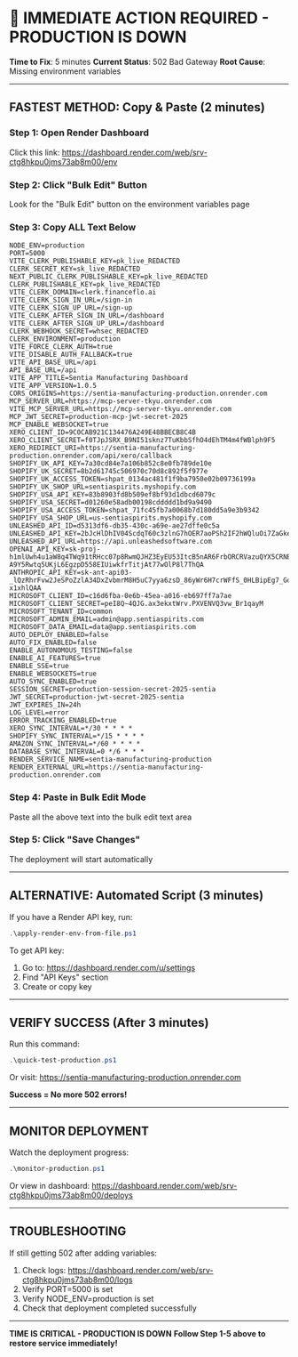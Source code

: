 # 🚨 IMMEDIATE ACTION REQUIRED - PRODUCTION IS DOWN

**Time to Fix**: 5 minutes
**Current Status**: 502 Bad Gateway
**Root Cause**: Missing environment variables

---

## FASTEST METHOD: Copy & Paste (2 minutes)

### Step 1: Open Render Dashboard

Click this link: https://dashboard.render.com/web/srv-ctg8hkpu0jms73ab8m00/env

### Step 2: Click "Bulk Edit" Button

Look for the "Bulk Edit" button on the environment variables page

### Step 3: Copy ALL Text Below

```
NODE_ENV=production
PORT=5000
VITE_CLERK_PUBLISHABLE_KEY=pk_live_REDACTED
CLERK_SECRET_KEY=sk_live_REDACTED
NEXT_PUBLIC_CLERK_PUBLISHABLE_KEY=pk_live_REDACTED
CLERK_PUBLISHABLE_KEY=pk_live_REDACTED
VITE_CLERK_DOMAIN=clerk.financeflo.ai
VITE_CLERK_SIGN_IN_URL=/sign-in
VITE_CLERK_SIGN_UP_URL=/sign-up
VITE_CLERK_AFTER_SIGN_IN_URL=/dashboard
VITE_CLERK_AFTER_SIGN_UP_URL=/dashboard
CLERK_WEBHOOK_SECRET=whsec_REDACTED
CLERK_ENVIRONMENT=production
VITE_FORCE_CLERK_AUTH=true
VITE_DISABLE_AUTH_FALLBACK=true
VITE_API_BASE_URL=/api
API_BASE_URL=/api
VITE_APP_TITLE=Sentia Manufacturing Dashboard
VITE_APP_VERSION=1.0.5
CORS_ORIGINS=https://sentia-manufacturing-production.onrender.com
MCP_SERVER_URL=https://mcp-server-tkyu.onrender.com
VITE_MCP_SERVER_URL=https://mcp-server-tkyu.onrender.com
MCP_JWT_SECRET=production-mcp-jwt-secret-2025
MCP_ENABLE_WEBSOCKET=true
XERO_CLIENT_ID=9C0CAB921C134476A249E48BBECB8C4B
XERO_CLIENT_SECRET=f0TJpJSRX_B9NI51sknz7TuKbbSfhO4dEhTM4m4fWBlph9F5
XERO_REDIRECT_URI=https://sentia-manufacturing-production.onrender.com/api/xero/callback
SHOPIFY_UK_API_KEY=7a30cd84e7a106b852c8e0fb789de10e
SHOPIFY_UK_SECRET=8b2d61745c506970c70d8c892f5f977e
SHOPIFY_UK_ACCESS_TOKEN=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
SHOPIFY_UK_SHOP_URL=sentiaspirits.myshopify.com
SHOPIFY_USA_API_KEY=83b8903fd8b509ef8bf93d1dbcd6079c
SHOPIFY_USA_SECRET=d01260e58adb00198cddddd1bd9a9490
SHOPIFY_USA_ACCESS_TOKEN=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
SHOPIFY_USA_SHOP_URL=us-sentiaspirits.myshopify.com
UNLEASHED_API_ID=d5313df6-db35-430c-a69e-ae27dffe0c5a
UNLEASHED_API_KEY=2bJcHlDhIV04ScdqT60c3zlnG7hOER7aoPSh2IF2hWQluOi7ZaGkeu4SGeseYexAqOGfcRmyl9c6QYueJHyQ==
UNLEASHED_API_URL=https://api.unleashedsoftware.com
OPENAI_API_KEY=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
ANTHROPIC_API_KEY=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
MICROSOFT_CLIENT_ID=c16d6fba-0e6b-45ea-a016-eb697ff7a7ae
MICROSOFT_CLIENT_SECRET=peI8Q~4QJG.ax3ekxtWrv.PXVENVQ3vw_Br1qayM
MICROSOFT_TENANT_ID=common
MICROSOFT_ADMIN_EMAIL=admin@app.sentiaspirits.com
MICROSOFT_DATA_EMAIL=data@app.sentiaspirits.com
AUTO_DEPLOY_ENABLED=false
AUTO_FIX_ENABLED=false
ENABLE_AUTONOMOUS_TESTING=false
ENABLE_AI_FEATURES=true
ENABLE_SSE=true
ENABLE_WEBSOCKETS=true
AUTO_SYNC_ENABLED=true
SESSION_SECRET=production-session-secret-2025-sentia
JWT_SECRET=production-jwt-secret-2025-sentia
JWT_EXPIRES_IN=24h
LOG_LEVEL=error
ERROR_TRACKING_ENABLED=true
XERO_SYNC_INTERVAL=*/30 * * * *
SHOPIFY_SYNC_INTERVAL=*/15 * * * *
AMAZON_SYNC_INTERVAL=*/60 * * * *
DATABASE_SYNC_INTERVAL=0 */6 * * *
RENDER_SERVICE_NAME=sentia-manufacturing-production
RENDER_EXTERNAL_URL=https://sentia-manufacturing-production.onrender.com
```

### Step 4: Paste in Bulk Edit Mode

Paste all the above text into the bulk edit text area

### Step 5: Click "Save Changes"

The deployment will start automatically

---

## ALTERNATIVE: Automated Script (3 minutes)

If you have a Render API key, run:

```powershell
.\apply-render-env-from-file.ps1
```

To get API key:

1. Go to: https://dashboard.render.com/u/settings
2. Find "API Keys" section
3. Create or copy key

---

## VERIFY SUCCESS (After 3 minutes)

Run this command:

```powershell
.\quick-test-production.ps1
```

Or visit: https://sentia-manufacturing-production.onrender.com

**Success = No more 502 errors!**

---

## MONITOR DEPLOYMENT

Watch the deployment progress:

```powershell
.\monitor-production.ps1
```

Or view in dashboard:
https://dashboard.render.com/web/srv-ctg8hkpu0jms73ab8m00/deploys

---

## TROUBLESHOOTING

If still getting 502 after adding variables:

1. Check logs: https://dashboard.render.com/web/srv-ctg8hkpu0jms73ab8m00/logs
2. Verify PORT=5000 is set
3. Verify NODE_ENV=production is set
4. Check that deployment completed successfully

---

**TIME IS CRITICAL - PRODUCTION IS DOWN**
**Follow Step 1-5 above to restore service immediately!**
